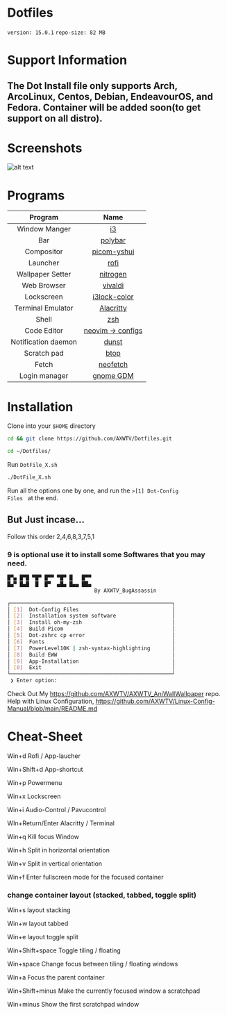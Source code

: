# Dotfiles
<p><code>version: 15.0.1</code> <code>repo-size: 82 MB</code></p>

# Support Information

## The Dot Install file only supports Arch, ArcoLinux, Centos, Debian, EndeavourOS, and Fedora. Container will be added soon(to get support on all distro).

# Screenshots

![alt text](https://raw.githubusercontent.com/AXWTV/Dotfiles/main/.github/Github%20wallCatppuccin.jpg)

# Programs

|       Program       |                                                             Name                                                              |
| :-----------------: | :---------------------------------------------------------------------------------------------------------------------------: |
|    Window Manger    |                                         [i3](https://github.com/baskerville/bspwm)                                            |
|         Bar         |                                         [polybar](https://github.com/polybar/polybar)                                         |
|     Compositor      |                                      [picom-yshui](https://github.com/yshui/picom)                                            |
|      Launcher       |                                          [rofi](https://github.com/davatorium/rofi)                                           |
|  Wallpaper Setter   |                                              [nitrogen](https://github.com/l3ib/nitrogen)                                     |
|     Web Browser     |                                     [vivaldi](https://vivaldi.com/desktop/)                                                   |
|     Lockscreen      |                                   [i3lock-color](https://github.com/Raymo111/i3lock-color)                                    |
|  Terminal Emulator  |                                      [Alacritty](https://github.com/alacritty/alacritty)                                      |
|        Shell        |                                                  [zsh](https://www.zsh.org)                                                   |
|     Code Editor     |                                 [neovim -> configs](https://github.com/AXWTV/Dotfiles/tree/main/.config/nvim)                 |
| Notification daemon |                                              [dunst](https://dunst-project.org/)                                              |
|     Scratch pad     |                                           [btop](https://github.com/aristocratos/btop)                                           |
|        Fetch        |                                     [neofetch](https://github.com/AXWTV/Dotfiles/tree/main/.config/neofetch)                  |
|    Login manager    |                                        [gnome GDM](https://github.com/gdm-settings/gdm-settings)                              |

# Installation

<p>Clone into your <code>$HOME</code> directory</p>

```bash
cd && git clone https://github.com/AXWTV/Dotfiles.git
```

```bash
cd ~/Dotfiles/
```

<p>Run <code>DotFile_X.sh</code></p>

```bash
./DotFile_X.sh
```

Run all the options one by one, and run the <code>>[1] Dot-Config Files </code> at the end.

## But Just incase...
Follow this order 2,4,6,8,3,7,5,1

### 9 is optional use it to install some Softwares that you may need.

```bash
█▀▄ █▀█ ▀█▀ █▀▀ ▀█▀ █   █▀▀
█▄▀ █▄█  █  █▀  ▄█▄ █▄▄ ██▄
                            By AXWTV_BugAssassin

┌────────────────────────────────────────────────────┐
│ [1]  Dot-Config Files                              │
│ [2]  Installation system software                  │
│ [3]  Install oh-my-zsh                             │
│ [4]  Build Picom                                   │
│ [5]  Dot-zshrc cp error                            │
│ [6]  Fonts                                         │
│ [7]  PowerLevel10K | zsh-syntax-highlighting       │
│ [8]  Build EWW                                     │
│ [9]  App-Installation                              │
│ [0]  Exit                                          │
└────────────────────────────────────────────────────┘
 ❯ Enter option:
``` 

Check Out My https://github.com/AXWTV/AXWTV_AniWallWallpaper repo.
Help with Linux Configuration, https://github.com/AXWTV/Linux-Config-Manual/blob/main/README.md

# Cheat-Sheet

Win+d            Rofi / App-laucher

Win+Shift+d      App-shortcut

Win+p            Powermenu

Win+x            Lockscreen

Win+i            Audio-Control / Pavucontrol

WIn+Return/Enter Alacritty / Terminal

Win+q            Kill focus Window



Win+h            Split in horizontal orientation

Win+v            Split in vertical orientation


Win+f            Enter fullscreen mode for the focused container


### change container layout (stacked, tabbed, toggle split)

Win+s layout stacking

Win+w layout tabbed

Win+e layout toggle split


Win+Shift+space  Toggle tiling / floating

Win+space        Change focus between tiling / floating windows

Win+a            Focus the parent container



Win+Shift+minus  Make the currently focused window a scratchpad

Win+minus        Show the first scratchpad window



